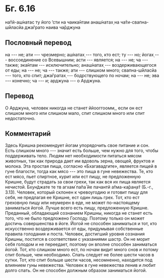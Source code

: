 # Бг. 6.16
на̄тй-аш́натас ту його ’сти
на чаика̄нтам анаш́натах̣
на ча̄ти-свапна-ш́ӣласйа
джа̄грато наива ча̄рджуна
## Пословный перевод

на --- не; ати --- чрезмерно; аш́натах̣ --- того, кто ест; ту --- но;
йогах̣ --- воссоединение со Всевышним; асти --- является; на --- не; ча
--- также; эка̄нтам --- исключительно; анаш́натах̣ --- воздерживающегося от
еды; на --- не; ча --- также; ати --- слишком много; свапна-ш́ӣласйа ---
того, кто спит; джа̄гратах̣ --- бодрствующего по ночам; на --- не; эва ---
конечно; ча --- и; арджуна --- о Арджуна.

## Перевод

О Арджуна, человек никогда не станет ййооггоомм,, если он ест слишком
много или слишком мало, спит слишком много или спит недостаточно.

## Комментарий

Здесь Кришна рекомендует йогам упорядочить свое питание и сон. Есть
слишком много --- значит есть больше, чем нужно для того, чтобы
поддерживать тело. Людям нет необходимости питаться мясом животных, так
как природа дает им вдоволь зерна, овощей, фруктов и молока. Эта простая
пища, согласно «Бхагавадгите», является пищей в гуне благости, тогда как
мясо --- это пища в гуне невежества. Те, кто ест мясо, пьет спиртное,
курит или ест пищу, не предложенную Кришне, будут страдать за свои
грехи, так как вся их пища является нечистой. Бхун̃джате те тв агхам̇ па̄па̄
йе пачантй а̄тма-ка̄ран̣а̄т (Б.-г., 3.13). Человек, который склонен к
чревоугодию и готовит пищу для себя, не предлагая ее Кришне, ест один
лишь грех. Тот, кто ест греховную пищу или неумерен в еде, не может
по-настоящему заниматься йогой. Лучше всего есть пищу, предложенную
Кришне. Преданный, обладающий сознанием Кришны, никогда не станет есть
того, что не было предложено Господу. Поэтому только он может достичь
совершенства в йоге. Йогой не способен заниматься и тот, кто
искусственно воздерживается от еды, придумывая собственные правила
голодания и поста. Человек, достигший уровня сознания Кришны, постится в
соответствии с указаниями шастр. Он не морит себя голодом и не
переедает, поэтому он вполне способен заниматься йогой. Тот, кто слишком
много ест, по ночам видит много снов и потому спит больше, чем
необходимо. Спать следует не более шести часов в сутки. Тот, кто спит
больше шести часов, несомненно, находится под влиянием гуны невежества.
Человек в гуне невежества ленив и любит долго спать. Он не способен
должным образом заниматься йогой.
